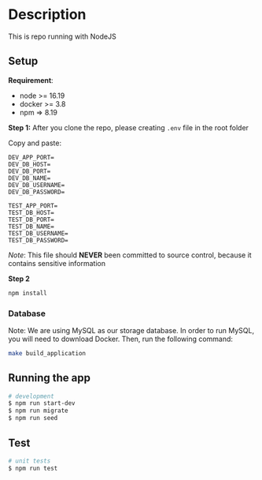 # Description

This is repo running with NodeJS

## Setup

**Requirement**:

- node >= 16.19
- docker >= 3.8
- npm => 8.19

**Step 1:**
After you clone the repo, please creating `.env` file in the root folder

Copy and paste:
```
DEV_APP_PORT=
DEV_DB_HOST=
DEV_DB_PORT=
DEV_DB_NAME=
DEV_DB_USERNAME=
DEV_DB_PASSWORD=

TEST_APP_PORT=
TEST_DB_HOST=
TEST_DB_PORT=
TEST_DB_NAME=
TEST_DB_USERNAME=
TEST_DB_PASSWORD=
```
*Note*: This file should **NEVER** been committed to source control, because it contains sensitive information

**Step 2**

```bash
npm install
```

<h3>Database</h3>

Note: We are using MySQL as our storage database. In order to run MySQL, you will need to download Docker. Then, run the following command:

```bash
make build_application
```

## Running the app

```bash
# development
$ npm run start-dev
$ npm run migrate
$ npm run seed                                                          
```

## Test

```bash
# unit tests
$ npm run test
